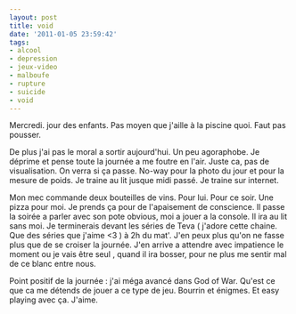 ```yaml
---
layout: post
title: void
date: '2011-01-05 23:59:42'
tags:
- alcool
- depression
- jeux-video
- malboufe
- rupture
- suicide
- void
---
```


Mercredi. jour des enfants. Pas moyen que j'aille à la piscine quoi. Faut pas pousser.

De plus j'ai pas le moral a sortir aujourd'hui. Un peu agoraphobe. Je déprime et pense toute la journée a me foutre en l'air. Juste ca, pas de visualisation. On verra si ça passe. No-way pour la photo du jour et pour la mesure de poids. Je traine au lit jusque midi passé. Je traine sur internet.

Mon mec commande deux bouteilles de vins. Pour lui. Pour ce soir. Une pizza pour moi. Je prends ça pour de l'apaisement de conscience. Il passe la soirée a parler avec son pote obvious, moi a jouer a la console. Il ira au lit sans moi. Je terminerais devant les séries de Teva ( j'adore cette chaine. Que des séries que j'aime &lt;3 ) à 2h du mat'. J'en peux plus qu'on ne fasse plus que de se croiser la journée. J'en arrive a attendre avec impatience le moment ou je vais être seul , quand il ira bosser, pour ne plus me sentir mal de ce blanc entre nous.

Point positif de la journée : j'ai méga avancé dans God of War. Qu'est ce que ca me détends de jouer a ce type de jeu. Bourrin et énigmes. Et easy playing avec ça. J'aime.
